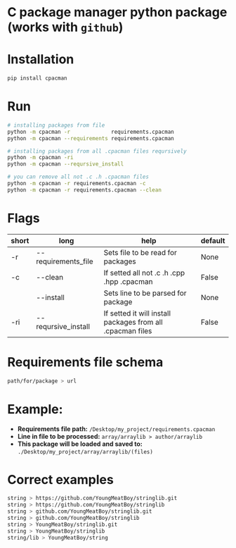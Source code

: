 # C package manager python package (works with `github`)


# Installation
```bash
pip install cpacman
```

# Run
```bash
# installing packages from file 
python -m cpacman -r             requirements.cpacman
python -m cpacman --requirements requirements.cpacman

# installing packages from all .cpacman files reqursively
python -m cpacman -ri
python -m cpacman --reqursive_install

# you can remove all not .c .h .cpacman files
python -m cpacman -r requirements.cpacman -с
python -m cpacman -r requirements.cpacman --clean
```

# Flags
|short|long|help|default|
|-----|-    |-  |-|
|-r|--requirements_file| Sets file to be read for packages|None|
|-c|--clean|If setted all not .c .h .cpp .hpp .cpacman| False|
||--install| Sets line to be parsed for package| None|
|-ri|--reqursive_install| If setted it will install packages from all .cpacman files|False|


# Requirements file schema
```bash
path/for/package > url
```

# Example:
- **Requirements file path:** `/Desktop/my_project/requirements.cpacman`
- **Line in file to be processed:** `array/arraylib > author/arraylib`
- **This package will be loaded and saved to:** `./Desktop/my_project/array/arraylib/(files)`


# Correct examples
```bash
string > https://github.com/YoungMeatBoy/stringlib.git
string > https://github.com/YoungMeatBoy/stringlib
string > github.com/YoungMeatBoy/stringlib.git
string > github.com/YoungMeatBoy/stringlib
string > YoungMeatBoy/stringlib.git
string > YoungMeatBoy/stringlib
string/lib > YoungMeatBoy/string
```
